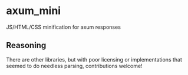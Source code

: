 # axum_mini
JS/HTML/CSS minification for axum responses


## Reasoning
There are other libraries, but with poor licensing or implementations that seemed to do needless parsing, contributions welcome!
